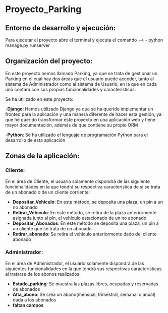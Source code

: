 # Proyecto_Parking
## Entorno de desarrollo y ejecución:

Para ejecutar el proyecto abre el terminal y ejecuta el comando --> - python manage.py runserver

## Organización del proyecto:
En este proyecto hemos llamado Parking, ya que se trata de gestionar un Parking en el cual hay dos áreas que el usuario puede acceder, tanto al sistema de Administrador como al sistema de Usuario, en la que en cada uno contará con sus propias funcionalidades y características.

Se ha utilizado en este proyecto:

-**Django**: Hemos utilizado Django ya que se ha querido implementar un fronted para la aplicación y una manera diferente de hacer esta gestión, ya que he querido transformar este proyecto en una aplicación web y tiene mayor documentación, además de que contiene su propio ORM

-**Python**: Se ha utilizado el lenguaje de programación Python para el desarrollo de esta aplicación

## Zonas de la aplicación:
### Cliente:

En el área de Cliente, el usuario solamente dispondrá de las siguiente funcionalidades en la que tendrá su respectiva característica de si se trata de un abonado o de un cliente corriente:

- **Depositar_Vehiculo**: En este método, se deposita una plaza, un pin a un no abonado
- **Retirar_Vehiculo**: En este método, se retira de la plaza anteriormente asignada junto al pin, el vehículo estacionado de un no abonado
- **Depositar_Abonados**: En este método se deposita una plaza, un pin a un cliente que se trata de un abonado
- **Retirar_abonado**: Se retira el vehículo anteriormente dado del cliente abonado

### Administrador:

En el área de Administrador, el usuario solamente dispondrá de las siguientes funcionalidades en la que tendrá sus respectivas características al tratarse de los abonos realizados:

- **Estado_parking**: Se muestra las plazas libres, ocupadas y reservadas de abonados
- **Alta_abono**: Se crea un abono(mensual, trimestral, semanal o anual) dada a los abonados
- **faltan campos**
